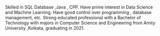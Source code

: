 Skilled in SQL Database ,Java , CPP. Have prime interest in Data Science and Machine Learning. Have good control over programming , database management, etc. Strong educated professional with a Bachelor of Technology with majors in Computer Science and Engineering from Amity University ,Kolkata, graduating in 2021.
